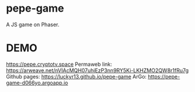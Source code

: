# pepe-game
 A JS game on Phaser.
 
 # DEMO
 https://pepe.cryptotv.space
 Permaweb link: https://arweave.net/nVIAcMQH07uhjEzP3nn9RY5Ki-LKHZMO2QW8r1fRu7g
 Github pages: https://luckyr13.github.io/pepe-game
 ArGo: https://pepe-game-d066yo.argoapp.io
 

